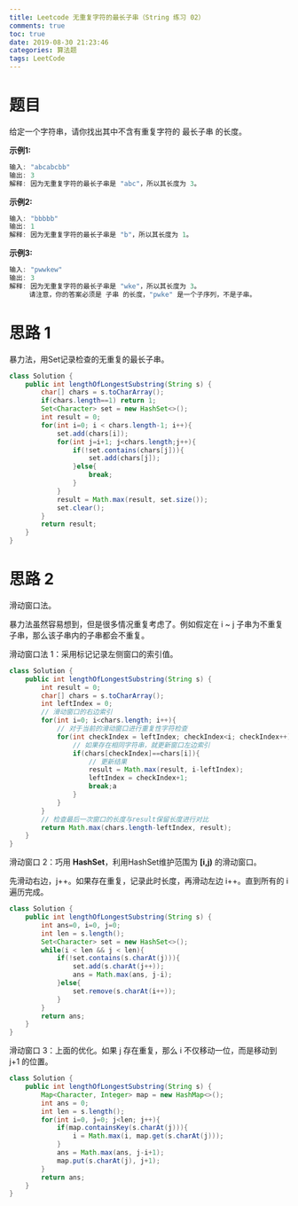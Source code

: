 ```yaml
---
title: Leetcode 无重复字符的最长子串（String 练习 02）
comments: true
toc: true
date: 2019-08-30 21:23:46
categories: 算法题
tags: LeetCode
---
```


# 题目

给定一个字符串，请你找出其中不含有重复字符的 最长子串 的长度。

**示例1:**
```java
输入: "abcabcbb"
输出: 3 
解释: 因为无重复字符的最长子串是 "abc"，所以其长度为 3。
```

**示例2:**
```java
输入: "bbbbb"
输出: 1
解释: 因为无重复字符的最长子串是 "b"，所以其长度为 1。
```

**示例3:**
```java
输入: "pwwkew"
输出: 3
解释: 因为无重复字符的最长子串是 "wke"，所以其长度为 3。
     请注意，你的答案必须是 子串 的长度，"pwke" 是一个子序列，不是子串。
```

# 思路 1 

暴力法，用Set记录检查的无重复的最长子串。

```java
class Solution {
    public int lengthOfLongestSubstring(String s) {
        char[] chars = s.toCharArray();
        if(chars.length==1) return 1;
        Set<Character> set = new HashSet<>();
        int result = 0;
        for(int i=0; i < chars.length-1; i++){      
            set.add(chars[i]);
            for(int j=i+1; j<chars.length;j++){
                if(!set.contains(chars[j])){
                    set.add(chars[j]);
                }else{
                    break;
                }
            }
            result = Math.max(result, set.size());
            set.clear();
        }
        return result;
    }
}
```

# 思路 2 

滑动窗口法。

暴力法虽然容易想到，但是很多情况重复考虑了。例如假定在 i ~ j 子串为不重复子串，那么该子串内的子串都会不重复。

滑动窗口法 1：采用标记记录左侧窗口的索引值。

```java
class Solution {
    public int lengthOfLongestSubstring(String s) {
        int result = 0;
        char[] chars = s.toCharArray();
        int leftIndex = 0;
        // 滑动窗口的右边索引
        for(int i=0; i<chars.length; i++){
            // 对于当前的滑动窗口进行重复性字符检查
            for(int checkIndex = leftIndex; checkIndex<i; checkIndex++){
                // 如果存在相同字符串，就更新窗口左边索引
                if(chars[checkIndex]==chars[i]){
                    // 更新结果
                    result = Math.max(result, i-leftIndex);
                    leftIndex = checkIndex+1;
                    break;a
                }
            }
        }
        // 检查最后一次窗口的长度与result保留长度进行对比
        return Math.max(chars.length-leftIndex, result);
    }
}
```

滑动窗口 2：巧用 **HashSet**，利用HashSet维护范围为 **[i,j)** 的滑动窗口。

先滑动右边，j++。如果存在重复，记录此时长度，再滑动左边 i++。直到所有的 i 遍历完成。

```java
class Solution {
    public int lengthOfLongestSubstring(String s) {
        int ans=0, i=0, j=0;
        int len = s.length();
        Set<Character> set = new HashSet<>();
        while(i < len && j < len){
            if(!set.contains(s.charAt(j))){
                set.add(s.charAt(j++));
                ans = Math.max(ans, j-i);
            }else{
                set.remove(s.charAt(i++));
            }
        }
        return ans;
    }
}
```

滑动窗口 3：上面的优化。如果 j 存在重复，那么 i 不仅移动一位，而是移动到 j+1 的位置。

```java
class Solution {
    public int lengthOfLongestSubstring(String s) {
        Map<Character, Integer> map = new HashMap<>();
        int ans = 0;
        int len = s.length();
        for(int i=0, j=0; j<len; j++){
            if(map.containsKey(s.charAt(j))){
                i = Math.max(i, map.get(s.charAt(j)));
            }
            ans = Math.max(ans, j-i+1);
            map.put(s.charAt(j), j+1);
        }
        return ans;
    }
}
```